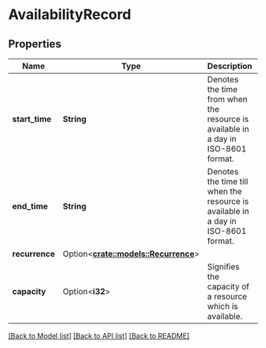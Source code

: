 # AvailabilityRecord

## Properties

Name | Type | Description | Notes
------------ | ------------- | ------------- | -------------
**start_time** | **String** | Denotes the time from when the resource is available in a day in ISO-8601 format. | 
**end_time** | **String** | Denotes the time till when the resource is available in a day in ISO-8601 format. | 
**recurrence** | Option<[**crate::models::Recurrence**](Recurrence.md)> |  | [optional]
**capacity** | Option<**i32**> | Signifies the capacity of a resource which is available. | [optional]

[[Back to Model list]](../README.md#documentation-for-models) [[Back to API list]](../README.md#documentation-for-api-endpoints) [[Back to README]](../README.md)


